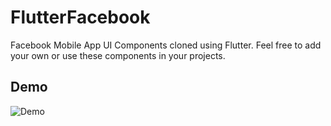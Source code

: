 # FlutterFacebook

Facebook Mobile App UI Components cloned using Flutter. Feel free to add your own or use these components in your projects.

## Demo

![](Demo.gif "Demo")
